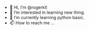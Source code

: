 - 👋 Hi, I’m @rogerktl
- 👀 I’m interested in learning new thing.
- 🌱 I’m currently learning python basic.
- 📫 How to reach me ...

<!---
rogerktl/rogerktl is a ✨ special ✨ repository because its `README.md` (this file) appears on your GitHub profile.
You can click the Preview link to take a look at your changes.
--->
